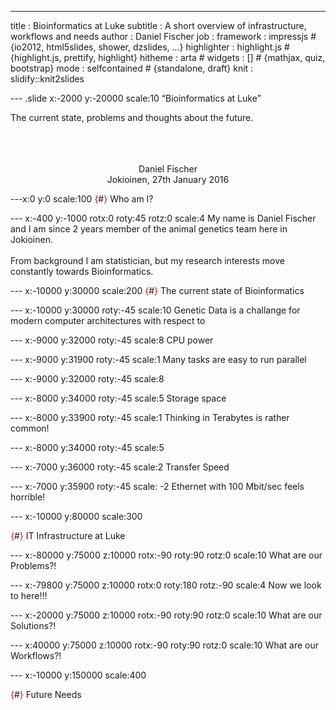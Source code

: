 ---
title       : Bioinformatics at Luke
subtitle    : A short overview of infrastructure, workflows and needs
author      : Daniel Fischer
job         : 
framework   : impressjs        # {io2012, html5slides, shower, dzslides, ...}
highlighter : highlight.js  # {highlight.js, prettify, highlight}
hitheme     : arta      # 
widgets     : []            # {mathjax, quiz, bootstrap}
mode        : selfcontained # {standalone, draft}
knit        : slidify::knit2slides

--- .slide x:-2000 y:-20000 scale:10
<q>Bioinformatics at Luke</q>

The current state, problems and thoughts about the future.

<center><br><br><br>Daniel Fischer<br>Jokioinen, 27th January 2016</center>

---x:0 y:0 scale:100
<font color="red">{</font>#<font color="red">}</font> Who am I?

--- x:-400 y:-1000 rotx:0 roty:45 rotz:0 scale:4
My name is Daniel Fischer and I am since 2 years member of the animal genetics team here in Jokioinen.
<br><br>
From background I am statistician, but my research interests move constantly towards Bioinformatics.

--- x:-10000 y:30000 scale:200
<font color="red">{</font>#<font color="red">}</font> The current state of Bioinformatics

--- x:-10000 y:30000 roty:-45 scale:10
Genetic Data is a challange for modern computer architectures with respect to

--- x:-9000 y:32000 roty:-45 scale:8
CPU power

--- x:-9000 y:31900 roty:-45 scale:1
Many tasks are easy to run parallel

--- x:-9000 y:32000 roty:-45 scale:8

--- x:-8000 y:34000 roty:-45 scale:5
Storage space

--- x:-8000 y:33900 roty:-45 scale:1
Thinking in Terabytes is rather common!

--- x:-8000 y:34000 roty:-45 scale:5

--- x:-7000 y:36000 roty:-45 scale:2
Transfer Speed

--- x:-7000 y:35900 roty:-45 scale: -2
Ethernet with 100 Mbit/sec feels horrible!



--- x:-10000 y:80000 scale:300

<font color="red">{</font>#<font color="red">}</font> IT Infrastructure at Luke

--- x:-80000 y:75000 z:10000 rotx:-90 roty:90 rotz:0 scale:10
What are our Problems?!

--- x:-79800 y:75000 z:10000 rotx:0 roty:180 rotz:-90 scale:4
Now we look to here!!!


--- x:-20000 y:75000 z:10000 rotx:-90 roty:90 rotz:0 scale:10
What are our Solutions?!

--- x:40000 y:75000 z:10000 rotx:-90 roty:90 rotz:0 scale:10
What are our Workflows?!


--- x:-10000 y:150000 scale:400

<font color="red">{</font>#<font color="red">}</font> Future Needs

